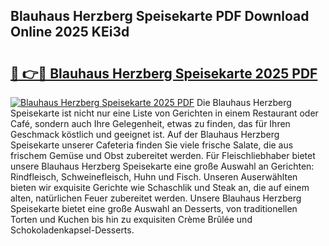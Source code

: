 ## Blauhaus Herzberg Speisekarte PDF Download Online 2025 KEi3d

# <h2><a href="http://gcadoh.nevu.top/?p=Blauhaus+Herzberg+Speisekarte">🔗 👉🔴 Blauhaus Herzberg Speisekarte 2025 PDF</a></h2>

[![Blauhaus Herzberg Speisekarte 2025 PDF](https://i.imgur.com/dBaPXMq.png)](http://gcadoh.nevu.top/?p=Blauhaus+Herzberg+Speisekarte)
Die Blauhaus Herzberg Speisekarte ist nicht nur eine Liste von Gerichten in einem Restaurant oder Café, sondern auch Ihre Gelegenheit, etwas zu finden, das für Ihren Geschmack köstlich und geeignet ist. Auf der Blauhaus Herzberg Speisekarte unserer Cafeteria finden Sie viele frische Salate, die aus frischem Gemüse und Obst zubereitet werden. Für Fleischliebhaber bietet unsere Blauhaus Herzberg Speisekarte eine große Auswahl an Gerichten: Rindfleisch, Schweinefleisch, Huhn und Fisch. Unseren Auserwählten bieten wir exquisite Gerichte wie Schaschlik und Steak an, die auf einem alten, natürlichen Feuer zubereitet werden. Unsere Blauhaus Herzberg Speisekarte bietet eine große Auswahl an Desserts, von traditionellen Torten und Kuchen bis hin zu exquisiten Crème Brûlée und Schokoladenkapsel-Desserts.
